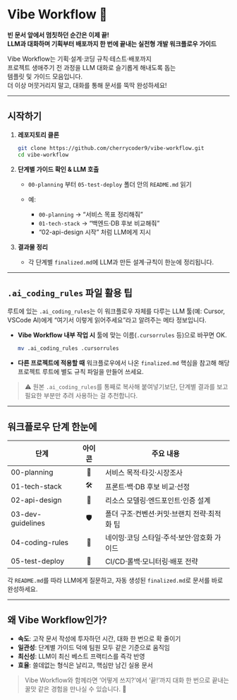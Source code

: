 # Vibe Workflow 🚀

**빈 문서 앞에서 멈칫하던 순간은 이제 끝!  
LLM과 대화하며 기획부터 배포까지 한 번에 끝내는 실전형 개발 워크플로우 가이드**

Vibe Workflow는 기획·설계·코딩 규칙·테스트·배포까지  
프로젝트 생애주기 전 과정을 LLM 대화로 슬기롭게 해내도록 돕는  
템플릿 및 가이드 모음입니다.  
더 이상 머뭇거리지 말고, 대화를 통해 문서를 뚝딱 완성하세요!

---

## 시작하기

1. **레포지토리 클론**  
    ```bash
    git clone https://github.com/cherrycoder9/vibe-workflow.git
    cd vibe-workflow
    ```

2. **단계별 가이드 확인 & LLM 호출**

   * `00-planning` 부터 `05-test-deploy` 폴더 안의 `README.md` 읽기
   * 예:

     * `00-planning` → “서비스 목표 정리해줘”
     * `01-tech-stack` → “백엔드·DB 후보 비교해줘”
     * “02-api-design 시작” 처럼 LLM에게 지시

3. **결과물 정리**

   * 각 단계별 `finalized.md`에 LLM과 만든 설계·규칙이 한눈에 정리됩니다.

---

## `.ai_coding_rules` 파일 활용 팁

루트에 있는 `.ai_coding_rules`는
이 워크플로우 자체를 다루는 LLM 툴(예: Cursor, VSCode AI)에게
“여기서 이렇게 읽어주세요”라고 알려주는 메타 정보입니다.

* **Vibe Workflow 내부 작업 시**
  툴에 맞는 이름(`.cursorrules` 등)으로 바꾸면 OK.

  ```bash
  mv .ai_coding_rules .cursorrules
  ```
* **다른 프로젝트에 적용할 때**
  워크플로우에서 나온 `finalized.md` 핵심을 참고해
  해당 프로젝트 루트에 별도 규칙 파일을 만들어 쓰세요.

> ⚠️ 원본 `.ai_coding_rules`를 통째로 복사해 붙여넣기보단,
> 단계별 결과를 보고 필요한 부분만 추려 사용하는 걸 추천합니다.

---

## 워크플로우 단계 한눈에

| 단계                | 아이콘 | 주요 내용                     |
| ----------------- | :-: | ------------------------- |
| 00-planning       |  🧠 | 서비스 목적·타깃·시장조사            |
| 01-tech-stack     | 🛠️ | 프론트·백·DB 후보 비교·선정         |
| 02-api-design     |  📐 | 리소스 모델링·엔드포인트·인증 설계       |
| 03-dev-guidelines | 🛡️ | 폴더 구조·컨벤션·커밋·브랜치 전략·최적화 팁 |
| 04-coding-rules   |  🎯 | 네이밍·코딩 스타일·주석·보안·암호화 가이드  |
| 05-test-deploy    |  🚀 | CI/CD·롤백·모니터링·배포 전략       |

각 `README.md`를 따라 LLM에게 질문하고,
자동 생성된 `finalized.md`로 문서를 바로 완성하세요.

---

## 왜 Vibe Workflow인가?

* **속도**: 고작 문서 작성에 투자하던 시간, 대화 한 번으로 확 줄이기
* **일관성**: 단계별 가이드 덕에 팀원 모두 같은 기준으로 움직임
* **최신성**: LLM이 최신 베스트 프랙티스를 즉각 반영
* **효율**: 쓸데없는 형식은 날리고, 핵심만 남긴 실용 문서

> Vibe Workflow와 함께라면
> ‘어떻게 쓰지?’에서 ‘끝!’까지
> 대화 한 번으로 끝내는 꿀맛 같은 경험을 만나실 수 있습니다. 🎉
